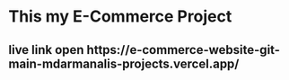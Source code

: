 <h1>This my E-Commerce Project </h1>
<h2>live link open https://e-commerce-website-git-main-mdarmanalis-projects.vercel.app/ </h2>
